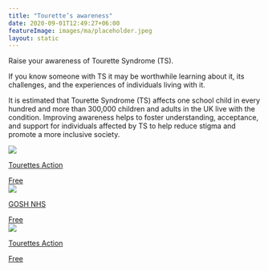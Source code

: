 ```yaml
---
title: "Tourette’s awareness"
date: 2020-09-01T12:49:27+06:00
featureImage: images/ma/placeholder.jpeg
layout: static
---
```


Raise your awareness of Tourette Syndrome (TS).

If you know someone with TS it may be worthwhile learning about it, its challenges, and the experiences of individuals living with it.

It is estimated that Tourette Syndrome (TS) affects one school child in every hundred and more than 300,000 children and adults in the UK live with the condition. Improving awareness helps to foster understanding, acceptance, and support for individuals affected by TS to help reduce stigma and promote a more inclusive society.

<a class="ma-link" href="https://www.tourettes-action.org.uk/15-get-involved.html"><div class="ma-card"><div class="ma-icon"><img src ="/images/icon-check.png"/></div><div class="ma-name"><p>Tourettes Action</p></div><div class="ma-paid-text"><span>Free</span></div></div></a><a class="ma-link" href="https://www.gosh.nhs.uk/conditions-and-treatments/conditions-we-treat/tourette-syndrome/"><div class="ma-card"><div class="ma-icon"><img src ="/images/icon-check.png"/></div><div class="ma-name"><p>GOSH NHS</p></div><div class="ma-paid-text"><span>Free</span></div></div></a><a class="ma-link" href="https://www.tourettes-action.org.uk/67-what-is-ts.htm"><div class="ma-card"><div class="ma-icon"><img src ="/images/icon-check.png"/></div><div class="ma-name"><p>Tourettes Action</p></div><div class="ma-paid-text"><span>Free</span></div></div></a>  

<br/><br/>






